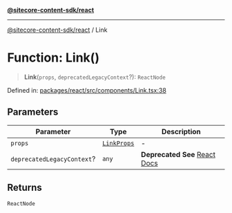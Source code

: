 [**@sitecore-content-sdk/react**](../README.md)

***

[@sitecore-content-sdk/react](../README.md) / Link

# Function: Link()

> **Link**(`props`, `deprecatedLegacyContext`?): `ReactNode`

Defined in: [packages/react/src/components/Link.tsx:38](https://github.com/Sitecore/content-sdk/blob/bc4d59e76288877091ea87e0b1f0d7300950e831/packages/react/src/components/Link.tsx#L38)

## Parameters

| Parameter | Type | Description |
| ------ | ------ | ------ |
| `props` | [`LinkProps`](../type-aliases/LinkProps.md) | - |
| `deprecatedLegacyContext`? | `any` | **Deprecated** **See** [React Docs](https://legacy.reactjs.org/docs/legacy-context.html#referencing-context-in-lifecycle-methods) |

## Returns

`ReactNode`

